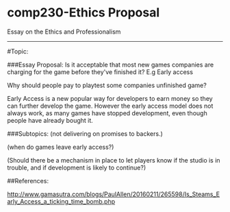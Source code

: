 # comp230-Ethics Proposal
Essay on the Ethics and Professionalism
___

#Topic:

###Essay Proposal:
Is it acceptable that most new games companies are charging for the game before they've finished it? E.g Early access

Why should people pay to playtest some companies unfinished game?

Early Access is a new popular way for developers to earn money so they can further develop the game. However the early access model does not always work, as many games have stopped development, even though people have already bought it.


###Subtopics:
(not delivering on promises to backers.)

(when do games leave early access?)

(Should there be a mechanism in place to let players know if the studio is in trouble, and if development is likely to continue?)




##References:

http://www.gamasutra.com/blogs/PaulAllen/20160211/265598/Is_Steams_Early_Access_a_ticking_time_bomb.php

